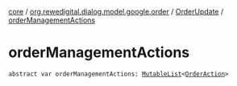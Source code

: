 [core](../../index.md) / [org.rewedigital.dialog.model.google.order](../index.md) / [OrderUpdate](index.md) / [orderManagementActions](./order-management-actions.md)

# orderManagementActions

`abstract var orderManagementActions: `[`MutableList`](https://kotlinlang.org/api/latest/jvm/stdlib/kotlin.collections/-mutable-list/index.html)`<`[`OrderAction`](../-order-action/index.md)`>`